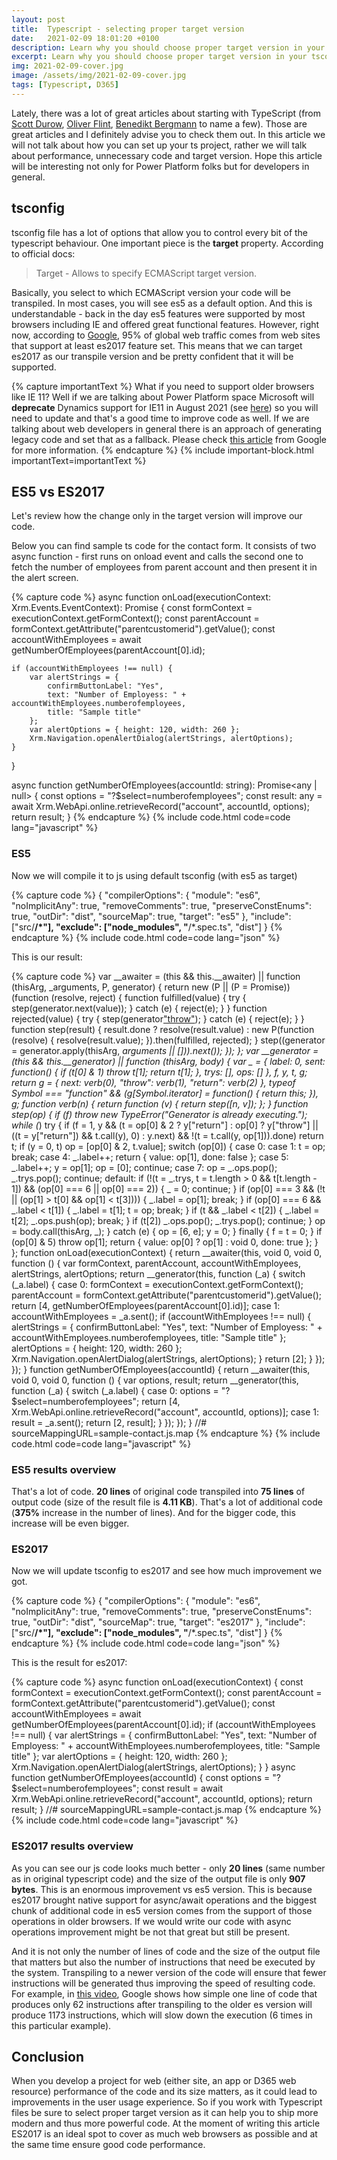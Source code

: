 ```yaml
---
layout: post
title:  Typescript - selecting proper target version
date:   2021-02-09 18:01:20 +0100
description: Learn why you should choose proper target version in your tsconfig file and how it boost your code
excerpt: Learn why you should choose proper target version in your tsconfig file and how it boost your code
img: 2021-02-09-cover.jpg
image: /assets/img/2021-02-09-cover.jpg
tags: [Typescript, D365]
---
```


Lately, there was a lot of great articles about starting with TypeScript (from [Scott Durow](https://develop1.net/public/post/2018/06/09/Lets-start-TypeScript-Part-1),  [Oliver Flint](https://www.oliverflint.co.uk/2020/03/07/D365-Typescript-Webresources-Part-1/), [Benedikt Bergmann](https://benediktbergmann.eu/2020/12/04/setting-up-a-typescript-project-for-dataverse/) to name a few). Those are great articles and I definitely advise you to check them out. In this article we will not talk about how you can set up your ts project, rather we will talk about performance, unnecessary code and target version. Hope this article will be interesting not only for Power Platform folks but for developers in general.

## tsconfig

tsconfig file has a lot of options that allow you to control every bit of the typescript behaviour. One important piece is the **target** property. According to official docs:

>Target - Allows to specify ECMAScript target version.

Basically, you select to which ECMAScript version your code will be transpiled. In most cases, you will see es5 as a default option. And this is understandable - back in the day es5 features were supported by most browsers including IE and offered great functional features.
However, right now, according to [Google](https://web.dev/publish-modern-javascript), 95% of global web traffic comes from web sites that support at least es2017 feature set. This means that we can target es2017 as our transpile version and be pretty confident that it will be supported.

{% capture importantText %}
What if you need to support older browsers like IE 11? Well if we are talking about Power Platform space Microsoft will <strong>deprecate</strong> Dynamics support for IE11 in August 2021 (see <a href="https://docs.microsoft.com/en-us/power-platform/important-changes-coming#internet-explorer-11-support-for-dynamics-365-and-microsoft-power-platform-is-deprecated">here</a>) so you will need to update and that's a good time to improve code as well. If we are talking about web developers in general there is an approach of generating legacy code and set that as a fallback. Please check <a href="https://web.dev/publish-modern-javascript/#modern-with-legacy-fallback">this article</a> from Google for more information.
{% endcapture %}
{% include important-block.html importantText=importantText %}

## ES5 vs ES2017

Let's review how the change only in the target version will improve our code.

Below you can find sample ts code for the contact form. It consists of two async function - first runs on onload event and calls the second one to fetch the number of employees from parent account and then present it in the alert screen.

{% capture code %}
async function onLoad(executionContext: Xrm.Events.EventContext): Promise<void> {
    const formContext = executionContext.getFormContext();
    const parentAccount = formContext.getAttribute("parentcustomerid").getValue();
    const accountWithEmployees = await getNumberOfEmployees(parentAccount[0].id);

    if (accountWithEmployees !== null) {
        var alertStrings = { 
            confirmButtonLabel: "Yes", 
            text: "Number of Employess: " + accountWithEmployees.numberofemployees, 
            title: "Sample title" 
        };
        var alertOptions = { height: 120, width: 260 };
        Xrm.Navigation.openAlertDialog(alertStrings, alertOptions);
    }
}

async function getNumberOfEmployees(accountId: string): Promise<any | null> {
    const options = "?$select=numberofemployees";
    const result: any = await Xrm.WebApi.online.retrieveRecord("account", accountId, options);
    return result;
}
{% endcapture %}
{% include code.html code=code lang="javascript" %}

### ES5

Now we will compile it to js using default tsconfig (with es5 as target)

{% capture code %}
{
  "compilerOptions": {
    "module": "es6",
    "noImplicitAny": true,
    "removeComments": true,
    "preserveConstEnums": true,
    "outDir": "dist",
    "sourceMap": true,
    "target": "es5"
  },
  "include": ["src/**/*"],
  "exclude": ["node_modules", "**/*.spec.ts", "dist"]
}
{% endcapture %}
{% include code.html code=code lang="json" %}

This is our result:

{% capture code %}
var __awaiter = (this && this.__awaiter) || function (thisArg, _arguments, P, generator) {
    return new (P || (P = Promise))(function (resolve, reject) {
        function fulfilled(value) { try { step(generator.next(value)); } catch (e) { reject(e); } }
        function rejected(value) { try { step(generator["throw"](value)); } catch (e) { reject(e); } }
        function step(result) { result.done ? resolve(result.value) : new P(function (resolve) { resolve(result.value); }).then(fulfilled, rejected); }
        step((generator = generator.apply(thisArg, _arguments || [])).next());
    });
};
var __generator = (this && this.__generator) || function (thisArg, body) {
    var _ = { label: 0, sent: function() { if (t[0] & 1) throw t[1]; return t[1]; }, trys: [], ops: [] }, f, y, t, g;
    return g = { next: verb(0), "throw": verb(1), "return": verb(2) }, typeof Symbol === "function" && (g[Symbol.iterator] = function() { return this; }), g;
    function verb(n) { return function (v) { return step([n, v]); }; }
    function step(op) {
        if (f) throw new TypeError("Generator is already executing.");
        while (_) try {
            if (f = 1, y && (t = op[0] & 2 ? y["return"] : op[0] ? y["throw"] || ((t = y["return"]) && t.call(y), 0) : y.next) && !(t = t.call(y, op[1])).done) return t;
            if (y = 0, t) op = [op[0] & 2, t.value];
            switch (op[0]) {
                case 0: case 1: t = op; break;
                case 4: _.label++; return { value: op[1], done: false };
                case 5: _.label++; y = op[1]; op = [0]; continue;
                case 7: op = _.ops.pop(); _.trys.pop(); continue;
                default:
                    if (!(t = _.trys, t = t.length > 0 && t[t.length - 1]) && (op[0] === 6 || op[0] === 2)) { _ = 0; continue; }
                    if (op[0] === 3 && (!t || (op[1] > t[0] && op[1] < t[3]))) { _.label = op[1]; break; }
                    if (op[0] === 6 && _.label < t[1]) { _.label = t[1]; t = op; break; }
                    if (t && _.label < t[2]) { _.label = t[2]; _.ops.push(op); break; }
                    if (t[2]) _.ops.pop();
                    _.trys.pop(); continue;
            }
            op = body.call(thisArg, _);
        } catch (e) { op = [6, e]; y = 0; } finally { f = t = 0; }
        if (op[0] & 5) throw op[1]; return { value: op[0] ? op[1] : void 0, done: true };
    }
};
function onLoad(executionContext) {
    return __awaiter(this, void 0, void 0, function () {
        var formContext, parentAccount, accountWithEmployees, alertStrings, alertOptions;
        return __generator(this, function (_a) {
            switch (_a.label) {
                case 0:
                    formContext = executionContext.getFormContext();
                    parentAccount = formContext.getAttribute("parentcustomerid").getValue();
                    return [4, getNumberOfEmployees(parentAccount[0].id)];
                case 1:
                    accountWithEmployees = _a.sent();
                    if (accountWithEmployees !== null) {
                        alertStrings = {
                            confirmButtonLabel: "Yes",
                            text: "Number of Employess: " + accountWithEmployees.numberofemployees,
                            title: "Sample title"
                        };
                        alertOptions = { height: 120, width: 260 };
                        Xrm.Navigation.openAlertDialog(alertStrings, alertOptions);
                    }
                    return [2];
            }
        });
    });
}
function getNumberOfEmployees(accountId) {
    return __awaiter(this, void 0, void 0, function () {
        var options, result;
        return __generator(this, function (_a) {
            switch (_a.label) {
                case 0:
                    options = "?$select=numberofemployees";
                    return [4, Xrm.WebApi.online.retrieveRecord("account", accountId, options)];
                case 1:
                    result = _a.sent();
                    return [2, result];
            }
        });
    });
}
//# sourceMappingURL=sample-contact.js.map
{% endcapture %}
{% include code.html code=code lang="javascript" %}

### ES5 results overview

That's a lot of code. **20 lines** of original code transpiled into **75 lines** of output code (size of the result file is **4.11 KB**). That's a lot of additional code (**375%** increase in the number of lines). And for the bigger code, this increase will be even bigger.

### ES2017

Now we will update tsconfig to es2017 and see how much improvement we got.

{% capture code %}
{
  "compilerOptions": {
    "module": "es6",
    "noImplicitAny": true,
    "removeComments": true,
    "preserveConstEnums": true,
    "outDir": "dist",
    "sourceMap": true,
    "target": "es2017"
  },
  "include": ["src/**/*"],
  "exclude": ["node_modules", "**/*.spec.ts", "dist"]
}
{% endcapture %}
{% include code.html code=code lang="json" %}

This is the result for es2017:

{% capture code %}
async function onLoad(executionContext) {
    const formContext = executionContext.getFormContext();
    const parentAccount = formContext.getAttribute("parentcustomerid").getValue();
    const accountWithEmployees = await getNumberOfEmployees(parentAccount[0].id);
    if (accountWithEmployees !== null) {
        var alertStrings = {
            confirmButtonLabel: "Yes",
            text: "Number of Employess: " + accountWithEmployees.numberofemployees,
            title: "Sample title"
        };
        var alertOptions = { height: 120, width: 260 };
        Xrm.Navigation.openAlertDialog(alertStrings, alertOptions);
    }
}
async function getNumberOfEmployees(accountId) {
    const options = "?$select=numberofemployees";
    const result = await Xrm.WebApi.online.retrieveRecord("account", accountId, options);
    return result;
}
//# sourceMappingURL=sample-contact.js.map
{% endcapture %}
{% include code.html code=code lang="javascript" %}

### ES2017 results overview

As you can see our js code looks much better - only **20 lines** (same number as in original typescript code) and the size of the output file is only **907 bytes**. This is an enormous improvement vs es5 version. This is because es2017 brought native support for async/await operations and the biggest chunk of additional code in es5 version comes from the support of those operations in older browsers. If we would write our code with async operations improvement might be not that great but still be present.

And it is not only the number of lines of code and the size of the output file that matters but also the number of instructions that need be executed by the system. Transpiling to a newer version of the code will ensure that fewer instructions will be generated thus improving the speed of resulting code. For example, in [this video](https://youtu.be/cLxNdLK--yI?t=275), Google shows how simple one line of code that produces only 62 instructions after transpiling to the older es version will produce 1173 instructions, which will slow down the execution (6 times in this particular example).

## Conclusion

When you develop a project for web (either site, an app or D365 web resource) performance of the code and its size matters, as it could lead to improvements in the user usage experience. So if you work with Typescript files be sure to select proper target version as it can help you to ship more modern and thus more powerful code. At the moment of writing this article ES2017 is an ideal spot to cover as much web browsers as possible and at the same time ensure good code performance.
